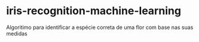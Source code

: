 # iris-recognition-machine-learning
Algoritimo para identificar a espécie correta de uma flor com base nas suas medidas
